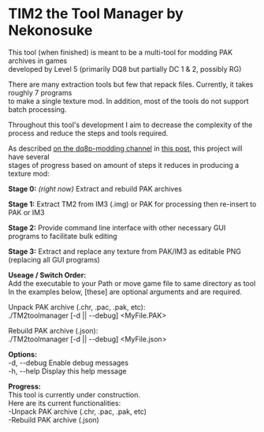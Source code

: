 # TIM2 the Tool Manager by Nekonosuke  

This tool (when finished) is meant to be a multi-tool for modding PAK archives in games  
developed by Level 5 (primarily DQ8 but partially DC 1 & 2, possibly RG)  
  
There are many extraction tools but few that repack files. Currently, it takes roughly 7 programs  
to make a single texture mod. In addition, most of the tools do not support batch processing.  
  
Throughout this tool's development I aim to decrease the complexity of the process and reduce the steps and tools required.  
  
As described [on the dq8p-modding channel](https://discord.gg/wxSfGqKmCJ "Yggdrasil Dragon Quest Modding Discord") in [this post](https://discord.com/channels/499582383067234305/1013548275447627836/1159629717763276900), this project will have several  
stages of progress based on amount of steps it reduces in producing a texture mod:  
  
**Stage 0:** *(right now)* Extract and rebuild PAK archives  
  
**Stage 1:** Extract TM2 from IM3 (.img) or PAK for processing then re-insert to PAK or IM3  
  
**Stage 2:** Provide command line interface with other necessary GUI programs to facilitate bulk editing  
  
**Stage 3:** Extract and replace any texture from PAK/IM3 as editable PNG (replacing all GUI programs)  
  
**Useage / Switch Order:**  
Add the executable to your Path or move game file to same directory as tool  
In the examples below, [these] are optional arguments and <these> are required.  
  
Unpack PAK archive (.chr, .pac, .pak, etc):  
    ./TM2toolmanager [-d || --debug] <MyFile.PAK>  
  
Rebuild PAK archive (.json):  
    ./TM2toolmanager [-d || --debug] <MyFile.json>  
  
**Options:**  
    -d, --debug       Enable debug messages  
    -h, --help        Display this help message  
  
**Progress:**  
This tool is currently under construction.  
Here are its current functionalities:  
    -Unpack PAK archive (.chr, .pac, .pak, etc)  
    -Rebuild PAK archive (.json)  

